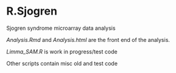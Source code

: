 R.Sjogren
=========

Sjogren syndrome microarray data analysis

*Analysis.Rmd* and *Analysis.html* are the front end of the analysis.

*Limma_SAM.R* is work in progress/test code

Other scripts contain misc old and test code